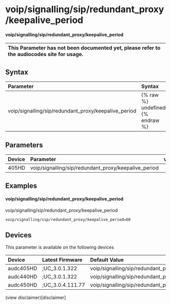 ﻿---
description: voip/signalling/sip/redundant_proxy/keepalive_period
search: false
---

# voip/signalling/sip/redundant_proxy/keepalive_period

#### voip/signalling/sip/redundant_proxy/keepalive_period


| This Parameter has not been documented yet, please refer to the audiocodes site for usage.  |
| :--- |

## Syntax
| Parameter | Syntax |
| :--- | :--- |
|voip/signalling/sip/redundant_proxy/keepalive_period | {% raw %} undefined {% endraw %} |

## Parameters
|Device|Parameter|value|Description|
|:---|:---|:---|:---|
| 405HD | voip/signalling/sip/redundant_proxy/keepalive_period |  |  |

## Examples
#### voip/signalling/sip/redundant_proxy/keepalive_period

voip/signalling/sip/redundant_proxy/keepalive_period

```
voip/signalling/sip/redundant_proxy/keepalive_period=60
```

## Devices
This parameter is available on the following devices

| Device | Latest Firmware | Default Value |
|:---|:---|:---|
| audc405HD | ;UC_3.0.1.322 | voip/signalling/sip/redundant_proxy/keepalive_period=60 
| audc440HD | ;UC_3.0.1.322 | voip/signalling/sip/redundant_proxy/keepalive_period=60 
| audc450HD | ;UC_3.0.4.111.77 | voip/signalling/sip/redundant_proxy/keepalive_period=60 

(view disclaimer)[disclaimer]
